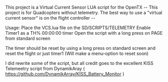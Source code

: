 This project is a Virtual Current Sensor LUA script for the OpenTX
-- This project is for Quadcopters without telemetry. The best way to use a "virtual current sensor" is on the flight controller --

Usage:
Place the VCS.lua file on the SD/SCRIPTS/TELEMETRY
Enable Timer1 as a TH% 00:00:00 timer
Open the script with a long press on PAGE from standard screen

The timer should be reset by using a long press on standard screen and reset the flight or just timer1 (Will make a menu-option to reset soon)

I did rewrite some of the script, but all credit goes to the excellent KISS Telemeetry script from DynamikAray ( https://github.com/DynamikArray/KISS_Battery_Monitor )
